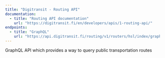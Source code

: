 ```yaml
---
title: "Digitransit - Routing API"
documentation:
  - title: "Routing API documentation"
    url: "https://digitransit.fi/en/developers/apis/1-routing-api/"
endpoints:
  - title: "GraphQL"
    url: "https://api.digitransit.fi/routing/v1/routers/hsl/index/graphql"
---
```


GraphQL API which provides a way to query public transportation routes
